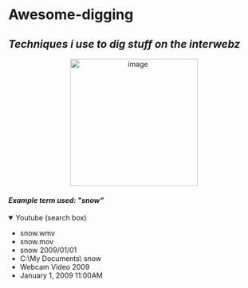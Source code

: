 # Awesome-digging
## *Techniques i use to dig stuff on the interwebz*
<p align="center">
  <img src="https://pbs.twimg.com/media/FV4NHaHWIAIBWYy?format=jpg&name=small" width="256" title="image">
</p>

#### ***Example term used: "snow"***

<details open>
    <summary>Youtube (search box)</summary>
    <ul>
        <li>snow.wmv</li>
        <li>snow.mov</li>
        <li>snow 2009/01/01</li>
        <li>C:\My Documents\ snow</li>
        <li>Webcam Video 2009</li>
        <li>January 1, 2009 11:00AM</li>     
    </ul>
</details>
